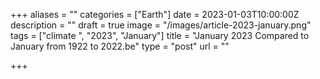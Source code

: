 +++
aliases = ""
categories = ["Earth"]
date = 2023-01-03T10:00:00Z
description = ""
draft = true
image = "/images/article-2023-january.png"
tags = ["climate ", "2023", "January"]
title = "January 2023 Compared to January from 1922 to 2022.be"
type = "post"
url = ""

+++
